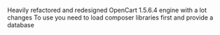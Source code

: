 Heavily refactored and redesigned OpenCart 1.5.6.4 engine with a lot changes
To use you need to load composer libraries first and provide a database
